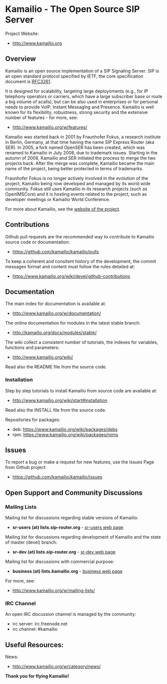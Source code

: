 # Kamailio - The Open Source SIP Server

Project Website:

  * http://www.kamailio.org

## Overview

Kamailio is an open source implementation of a SIP Signaling Server. SIP is an open standard protocol specified by IETF, the core specification document is [RFC3261](https://tools.ietf.org/html/rfc3261).

It is designed for scalability, targeting large deployoments (e.g., for IP telephony operators or carriers, which have a large subscriber base or route a big volume of acalls), but can be also used in enterprises or for personal needs to provide VoIP, Instant Messaging and Presence. Kamailio is well known for its flexibility, robustness, strong security and the extensive number of features - for more, see:

  * http://www.kamailio.org/w/features/

Kamailio was started back in 2001 by Fraunhofer Fokus, a research institute in Berlin, Germany, at that time having the name SIP Express Router (aka SER). In 2005, a fork named OpenSER has been created, which was renamed to Kamailio in July 2008, due to trademark issues. Starting in the autumn of 2008, Kamailio and SER initiated the process to merge the two projects back. After the merge was complete, Kamailio became the main name of the project, being better protected in terms of trademarks.

Fraunhofer Fokus is no longer actively involved in the evolution of the project, Kamailio being now developed and managed by its world wide community. Fokus still uses Kamailio in its research projects (such as OpenIMSCore) and it is hosting events related to the project, such as developer meetings or Kamailio World Conference.

For more about Kamailio, see the [website of the project](http://www.kamailio.org).

## Contributions

Github pull requests are the recommended way to contribute to Kamailio source code or documentation:

  * https://github.com/kamailio/kamailio/pulls

To keep a coherent and consitent history of the development, the commit messages format and content must follow the rules detailed at:

  * https://www.kamailio.org/wiki/devel/github-contributions

## Documentation

The main index for documentation is available at:

  * http://www.kamailio.org/w/documentation/

The online documentation for modules in the latest stable branch:

  * http://kamailio.org/docs/modules/stable/

The wiki collect a consistent number of tutorials, the indexes for variables, functions and parameters:

  * http://www.kamailio.org/wiki/

Read also the README file from the source code.

### Installation

Step by step tutorials to install Kamailio from source code are available at:

  * http://www.kamailio.org/wiki/start#installation

Read also the INSTALL file from the source code.

Repositories for packages:

  * deb: https://www.kamailio.org/wiki/packages/debs
  * rpm: https://www.kamailio.org/wiki/packages/rpms

## Issues

To report a bug or make a request for new features, use the Issues Page from Github project:

  * https://github.com/kamailio/kamailio/issues

## Open Support and Community Discussions

### Mailing Lists

Mailing list for discussions regarding stable versions of Kamailio:

  * **sr-users (at) lists.sip-router.org** - [sr-users web page](http://lists.sip-router.org/cgi-bin/mailman/listinfo/sr-users)

Mailing list for discussions regarding development of Kamailio and the state of master (devel) branch:

  * **sr-dev (at) lists.sip-router.org** - [sr-dev web page](http://lists.sip-router.org/cgi-bin/mailman/listinfo/sr-dev)

Mailing list for discussions with commercial purpose:

  * **business (at) lists.kamailio.org** - [business web page](http://lists.kamailio.org/cgi-bin/mailman/listinfo/business)

For more, see:

  * http://www.kamailio.org/w/mailing-lists/

### IRC Channel

An open IRC discussion channel is managed by the community:

  * irc server: irc.freenode.net
  * irc channel: #kamailio

## Useful Resources:

News:

  * http://www.kamailio.org/w/category/news/

**Thank you for flying Kamailio!**
